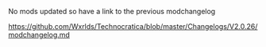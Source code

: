 No mods updated so have a link to the previous modchangelog

https://github.com/Wxrlds/Technocratica/blob/master/Changelogs/V2.0.26/modchangelog.md
